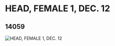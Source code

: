 # HEAD, FEMALE 1, DEC. 12
## 14059
![HEAD, FEMALE 1, DEC. 12](https://lc-www-live-s.legocdn.com/media/bricks/5/2/6035189.jpg)